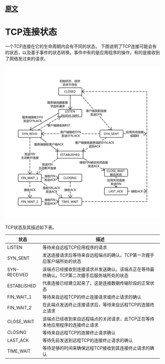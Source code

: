 
## [原文](https://www.jianshu.com/p/3c7a0771b67e)

# TCP连接状态


一个TCP连接在它的生命周期内会有不同的状态。
下图说明了TCP连接可能会有的状态，以及基于事件的状态转换。事件中有的是应用程序的操作，有的是接收到了网络发过来的请求。




![](../../images/tcp/tcp_status.png)


TCP状态及其描述如下表。

状态 | 描述
|---|---
LISTEN | 等待来自远程TCP应用程序的请求
SYN_SENT| 发送连接请求后等待来自远程端点的确认。TCP第一次握手后客户端所处的状态
SYN-RECEIVED | 该端点已经接收到连接请求并发送确认。该端点正在等待最终确认。TCP第二次握手后服务端所处的状态
ESTABLISHED | 代表连接已经建立起来了。这是连接数据传输阶段的正常状态
FIN_WAIT_1 | 等待来自远程TCP的终止连接请求或终止请求的确认
FIN_WAIT_2 | 在此端点发送终止连接请求后，等待来自远程TCP的连接终止请求
CLOSE_WAIT | 该端点已经收到来自远程端点的关闭请求，此TCP正在等待本地应用程序的连接终止请求
CLOSING    |   等待来自远程TCP的连接终止请求确认
LAST_ACK   |  等待先前发送到远程TCP的连接终止请求的确认
TIME_WAIT | 等待足够的时间来确保远程TCP接收到其连接终止请求的确认

 